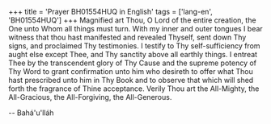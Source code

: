 +++
title = 'Prayer BH01554HUQ in English'
tags = ['lang-en', 'BH01554HUQ']
+++
Magnified art Thou, O Lord of the entire creation, the One unto Whom all things must turn.  With my inner and outer tongues I bear witness that thou hast manifested and revealed Thyself, sent down Thy signs, and proclaimed Thy testimonies.  I testify to Thy self-sufficiency from aught else except Thee, and Thy sanctity above all earthly things.  I entreat Thee by the transcendent glory of Thy Cause and the supreme potency of Thy Word to grant confirmation unto him who desireth to offer what Thou hast prescribed unto him in Thy Book and to observe that which will shed forth the fragrance of Thine acceptance.  Verily Thou art the All-Mighty, the All-Gracious, the All-Forgiving, the All-Generous.

-- Bahá'u'lláh
